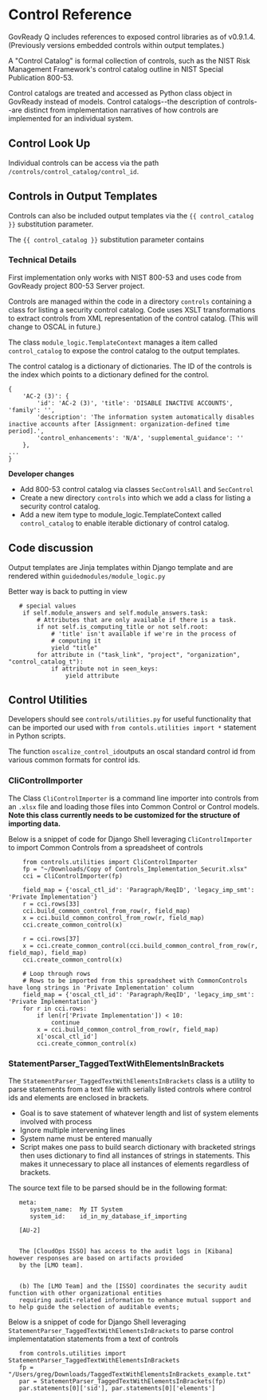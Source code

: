 Control Reference
=================

GovReady Q includes references to exposed control libraries as of v0.9.1.4. (Previously versions embedded controls within output templates.)

A "Control Catalog" is formal collection of controls, such as the NIST Risk Management Framework's control catalog outline in NIST Special Publication 800-53.

Control catalogs are treated and accessed as Python class object in GovReady instead of models. Control catalogs--the description of controls--are distinct from implementation narratives of how controls are implemented for an individual system.

## Control Look Up

Individual controls can be access via the path `/controls/control_catalog/control_id`.

## Controls in Output Templates

Controls can also be included output templates via the `{{ control_catalog }}` substitution parameter.

The `{{ control_catalog }}` substitution parameter contains 

### Technical Details

First implementation only works with NIST 800-53 and uses code from GovReady project 800-53 Server project.

Controls are managed within the code in a  directory `controls` containing a class for
listing a security control catalog. Code uses XSLT transformations to extract controls from XML representation of the control catalog. (This will change to OSCAL in future.)

The class `module_logic.TemplateContext` manages a item called `control_catalog` to expose the control catalog to the output templates.

The control catalog is a dictionary of dictionaries. The ID of the controls is the index which points to a dictionary defined for the control.

```
{
    'AC-2 (3)': {
        'id': 'AC-2 (3)', 'title': 'DISABLE INACTIVE ACCOUNTS', 'family': '',
        'description': 'The information system automatically disables inactive accounts after [Assignment: organization-defined time period].',
        'control_enhancements': 'N/A', 'supplemental_guidance': ''
    },
...
}
```

**Developer changes**

* Add 800-53 control catalog via classes `SecControlsAll` and `SecControl`
* Create a new directory `controls` into which we add a class for listing a security control catalog.
* Add a new item type to module_logic.TemplateContext called `control_catalog` to enable iterable dictionary of control catalog.

## Code discussion

Output templates are Jinja templates within Django template and are rendered within `guidedmodules/module_logic.py`


Better way is back to putting in view

       # special values
        if self.module_answers and self.module_answers.task:
            # Attributes that are only available if there is a task.
            if not self.is_computing_title or not self.root:
                # 'title' isn't available if we're in the process of
                # computing it
                yield "title"
            for attribute in ("task_link", "project", "organization", "control_catalog_t"):
                if attribute not in seen_keys:
                    yield attribute

## Control Utilities

Developers should see `controls/utilities.py` for useful functionality that can be imported our used with `from contols.utilities import *` statement in Python scripts.

The function `oscalize_control_id`outputs an oscal standard control id from various common formats for control ids.


### CliControlImporter

The Class `CliControlImporter` is a command line importer into controls from an `.xlsx` file and loading those files into Common Control or Control models. **Note this class currently needs to be customized for the structure of importing data.**

Below is a snippet of code for Django Shell leveraging `CliControlImporter` to import Common Controls from a spreadsheet of controls

        from controls.utilities import CliControlImporter
        fp = "~/Downloads/Copy of Controls_Implementation_Securit.xlsx"
        cci = CliControlImporter(fp)

        field_map = {'oscal_ctl_id': 'Paragraph/ReqID', 'legacy_imp_smt': 'Private Implementation'}
        r = cci.rows[33]
        cci.build_common_control_from_row(r, field_map)
        x = cci.build_common_control_from_row(r, field_map)
        cci.create_common_control(x)

        r = cci.rows[37]
        x = cci.create_common_control(cci.build_common_control_from_row(r, field_map), field_map)
        cci.create_common_control(x)

        # Loop through rows
        # Rows to be imported from this spreadsheet with CommonControls have long strings in 'Private Implementation' column
        field_map = {'oscal_ctl_id': 'Paragraph/ReqID', 'legacy_imp_smt': 'Private Implementation'}
        for r in cci.rows:
            if len(r['Private Implementation']) < 10:
                continue
            x = cci.build_common_control_from_row(r, field_map)
            x['oscal_ctl_id']
            cci.create_common_control(x)

### StatementParser_TaggedTextWithElementsInBrackets

The `StatementParser_TaggedTextWithElementsInBrackets` class is a utility to parse statements from a text file with serially listed controls where control ids and elements are enclosed in brackets.

* Goal is to save statement of whatever length and list of system elements involved with process
* Ignore multiple intervening lines
* System name must be entered manually
* Script makes one pass to build search dictionary with bracketed strings then uses dictionary to find all instances of strings in statements. This makes it unnecessary to place all instances of elements regardless of brackets.

The source text file to be parsed should be in the following format:

       meta:
          system_name:  My IT System
          system_id:    id_in_my_database_if_importing

       [AU-2]


       The [CloudOps ISSO] has access to the audit logs in [Kibana] however responses are based on artifacts provided
       by the [LMO team].


       (b) The [LMO Team] and the [ISSO] coordinates the security audit function with other organizational entities 
       requiring audit-related information to enhance mutual support and to help guide the selection of auditable events;

Below is a snippet of code for Django Shell leveraging `StatementParser_TaggedTextWithElementsInBrackets` to parse control implementatation statements from a text of controls

       from controls.utilities import StatementParser_TaggedTextWithElementsInBrackets
       fp = "/Users/greg/Downloads/TaggedTextWithElementsInBrackets_example.txt"
       par = StatementParser_TaggedTextWithElementsInBrackets(fp)
       par.statements[0]['sid'], par.statements[0]['elements']


